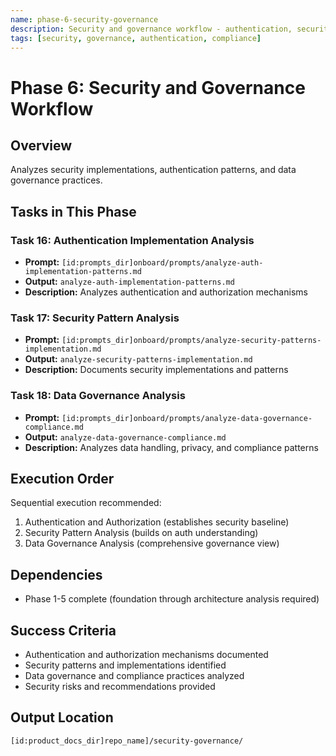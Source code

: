 ```yaml
---
name: phase-6-security-governance
description: Security and governance workflow - authentication, security patterns, data governance
tags: [security, governance, authentication, compliance]
---
```


# Phase 6: Security and Governance Workflow

## Overview
Analyzes security implementations, authentication patterns, and data governance practices.

## Tasks in This Phase

### Task 16: Authentication Implementation Analysis
- **Prompt:** `[id:prompts_dir]onboard/prompts/analyze-auth-implementation-patterns.md`
- **Output:** `analyze-auth-implementation-patterns.md`
- **Description:** Analyzes authentication and authorization mechanisms

### Task 17: Security Pattern Analysis
- **Prompt:** `[id:prompts_dir]onboard/prompts/analyze-security-patterns-implementation.md`
- **Output:** `analyze-security-patterns-implementation.md`
- **Description:** Documents security implementations and patterns

### Task 18: Data Governance Analysis
- **Prompt:** `[id:prompts_dir]onboard/prompts/analyze-data-governance-compliance.md`
- **Output:** `analyze-data-governance-compliance.md`
- **Description:** Analyzes data handling, privacy, and compliance patterns

## Execution Order
Sequential execution recommended:
1. Authentication and Authorization (establishes security baseline)
2. Security Pattern Analysis (builds on auth understanding)
3. Data Governance Analysis (comprehensive governance view)

## Dependencies
- Phase 1-5 complete (foundation through architecture analysis required)

## Success Criteria
- Authentication and authorization mechanisms documented
- Security patterns and implementations identified
- Data governance and compliance practices analyzed
- Security risks and recommendations provided

## Output Location
`[id:product_docs_dir]repo_name]/security-governance/`

